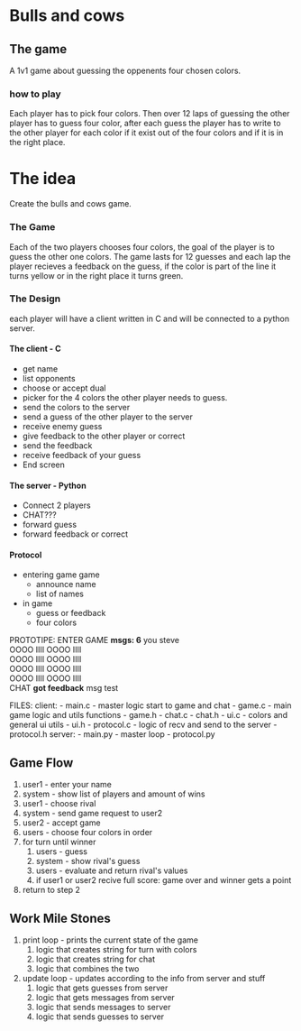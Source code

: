 # Bulls and cows

## The game

A 1v1 game about guessing the oppenents four chosen colors.

### how to play

Each player has to pick four colors. Then over 12 laps of guessing the other player has to guess four color, after each guess the player has to write to the other player for each color if it exist out of the four colors and if it is in the right place.

# The idea

Create the bulls and cows game.

### The Game

Each of the two players chooses four colors, the goal of the player is to guess the other one colors.
The game lasts for 12 guesses and each lap the player recieves a feedback on the guess, if the color is part of the line it turns yellow or in the right place it turns green.

### The Design

each player will have a client written in C and will be connected to a python server.

#### The client - C

- get name
- list opponents
- choose or accept dual
- picker for the 4 colors the other player needs to guess.
- send the colors to the server
- send a guess of the other player to the server
- receive enemy guess
- give feedback to the other player or correct
- send the feedback
- receive feedback of your guess
- End screen

#### The server - Python

- Connect 2 players
- CHAT???
- forward guess
- forward feedback or correct

#### Protocol

- entering game game
  - announce name
  - list of names
- in game
  - guess or feedback
  - four colors

PROTOTIPE:
ENTER
GAME **msgs: 6**
you steve  
OOOO IIII OOOO IIII  
OOOO IIII OOOO IIII  
OOOO IIII OOOO IIII  
OOOO IIII OOOO IIII  
 CHAT **got feedback**
msg
test

FILES:
client: - main.c - master logic start to game and chat - game.c - main game logic and utils functions - game.h - chat.c - chat.h - ui.c - colors and general ui utils - ui.h - protocol.c - logic of recv and send to the server - protocol.h
server: - main.py - master loop - protocol.py

## Game Flow

1. user1 - enter your name
2. system - show list of players and amount of wins
3. user1 - choose rival
4. system - send game request to user2
5. user2 - accept game
6. users - choose four colors in order
7. for turn until winner
   1. users - guess
   2. system - show rival's guess
   3. users - evaluate and return rival's values
   4. if user1 or user2 recive full score: game over and winner gets a point
8. return to step 2

## Work Mile Stones

1. print loop - prints the current state of the game
   1. logic that creates string for turn with colors
   2. logic that creates string for chat
   3. logic that combines the two
2. update loop - updates according to the info from server and stuff
   1. logic that gets guesses from server
   2. logic that gets messages from server
   3. logic that sends messages to server
   4. logic that sends guesses to server

